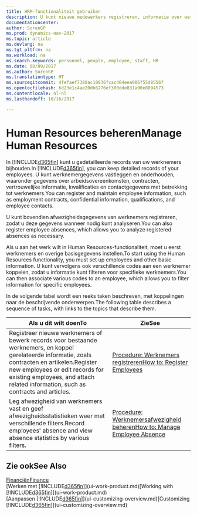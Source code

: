 ```yaml
---
title: HRM-functionaliteit gebruiken
description: U kunt nieuwe medewerkers registreren, informatie over werknemers bewerken en afwezigheid registreren en analyseren.
documentationcenter: 
author: SorenGP
ms.prod: dynamics-nav-2017
ms.topic: article
ms.devlang: na
ms.tgt_pltfrm: na
ms.workload: na
ms.search.keywords: personnel, people, employee, staff, HR
ms.date: 08/09/2017
ms.author: SorenGP
ms.translationtype: HT
ms.sourcegitcommit: 4fefaef7380ac10836fcac404eea006f55d8556f
ms.openlocfilehash: 6d23e1c4ae20db6276ef300dde831a90e8094573
ms.contentlocale: nl-nl
ms.lasthandoff: 10/16/2017

---
```

# <a name="manage-human-resources"></a><span data-ttu-id="574ba-103">Human Resources beheren</span><span class="sxs-lookup"><span data-stu-id="574ba-103">Manage Human Resources</span></span>
<span data-ttu-id="574ba-104">In [!INCLUDE[d365fin](includes/d365fin_md.md)] kunt u gedetailleerde records van uw werknemers bijhouden.</span><span class="sxs-lookup"><span data-stu-id="574ba-104">In [!INCLUDE[d365fin](includes/d365fin_md.md)], you can keep detailed records of your employees.</span></span> <span data-ttu-id="574ba-105">U kunt werknemergegevens vastleggen en onderhouden, waaronder gegevens over arbeidsovereenkomsten, contracten, vertrouwelijke informatie, kwalificaties en contactgegevens met betrekking tot werknemers.</span><span class="sxs-lookup"><span data-stu-id="574ba-105">You can register and maintain employee information, such as employment contracts, confidential information, qualifications, and employee contacts.</span></span>

<span data-ttu-id="574ba-106">U kunt bovendien afwezigheidsgegevens van werknemers registreren, zodat u deze gegevens wanneer nodig kunt analyseren.</span><span class="sxs-lookup"><span data-stu-id="574ba-106">You can also register employee absences, which allows you to analyze registered absences as necessary.</span></span>

<span data-ttu-id="574ba-107">Als u aan het werk wilt in Human Resources-functionaliteit, moet u eerst werknemers en overige basisgegevens instellen.</span><span class="sxs-lookup"><span data-stu-id="574ba-107">To start using the Human Resources functionality, you must set up employees and other basic information.</span></span> <span data-ttu-id="574ba-108">U kunt vervolgens ook verschillende codes aan een werknemer koppelen, zodat u informatie kunt filteren voor specifieke werknemers.</span><span class="sxs-lookup"><span data-stu-id="574ba-108">You can then associate various codes to an employee, which allows you to filter information for specific employees.</span></span>

<span data-ttu-id="574ba-109">In de volgende tabel wordt een reeks taken beschreven, met koppelingen naar de beschrijvende onderwerpen.</span><span class="sxs-lookup"><span data-stu-id="574ba-109">The following table describes a sequence of tasks, with links to the topics that describe them.</span></span>

| <span data-ttu-id="574ba-110">Als u dit wilt doen</span><span class="sxs-lookup"><span data-stu-id="574ba-110">To</span></span> | <span data-ttu-id="574ba-111">Zie</span><span class="sxs-lookup"><span data-stu-id="574ba-111">See</span></span> |
| --- | --- |
| <span data-ttu-id="574ba-112">Registreer nieuwe werknemers of bewerk records voor bestaande werknemers, en koppel gerelateerde informatie, zoals contracten en artikelen.</span><span class="sxs-lookup"><span data-stu-id="574ba-112">Register new employees or edit records for existing employees, and attach related information, such as contracts and articles.</span></span> |[<span data-ttu-id="574ba-113">Procedure: Werknemers registreren</span><span class="sxs-lookup"><span data-stu-id="574ba-113">How to: Register Employees</span></span>](hr-how-register-employees.md) |
| <span data-ttu-id="574ba-114">Leg afwezigheid van werknemers vast en geef afwezigheidsstatistieken weer met verschillende filters.</span><span class="sxs-lookup"><span data-stu-id="574ba-114">Record employees' absence and view absence statistics by various filters.</span></span> |[<span data-ttu-id="574ba-115">Procedure: Werknemersafwezigheid beheren</span><span class="sxs-lookup"><span data-stu-id="574ba-115">How to: Manage Employee Absence</span></span>](hr-how-manage-absence.md) |

## <a name="see-also"></a><span data-ttu-id="574ba-116">Zie ook</span><span class="sxs-lookup"><span data-stu-id="574ba-116">See Also</span></span>
[<span data-ttu-id="574ba-117">Financiën</span><span class="sxs-lookup"><span data-stu-id="574ba-117">Finance</span></span>](finance.md)  
<span data-ttu-id="574ba-118">[Werken met [!INCLUDE[d365fin](includes/d365fin_md.md)]](ui-work-product.md)</span><span class="sxs-lookup"><span data-stu-id="574ba-118">[Working with [!INCLUDE[d365fin](includes/d365fin_md.md)]](ui-work-product.md)</span></span>  
<span data-ttu-id="574ba-119">[Aanpassen [!INCLUDE[d365fin](includes/d365fin_md.md)]](ui-customizing-overview.md)</span><span class="sxs-lookup"><span data-stu-id="574ba-119">[Customizing [!INCLUDE[d365fin](includes/d365fin_md.md)]](ui-customizing-overview.md)</span></span>        

